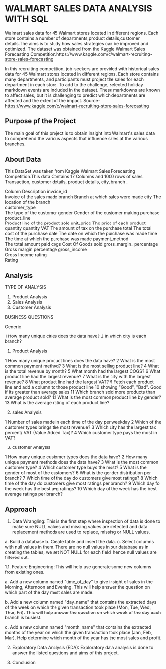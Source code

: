 ﻿
# WALMART SALES DATA ANALYSIS WITH SQL

Walmart sales data for 45 Walmart stores located in different regions. Each store contains a number of departments,product details,customer details.The aims is to study how sales strategies can be improved and optimized. The dataset was obtained from the Kaggle Walmart Sales Forecasting Competition.https://www.kaggle.com/c/walmart-recruiting-store-sales-forecasting

In this recruiting competition, job-seekers are provided with historical sales data for 45 Walmart stores located in different regions. Each store contains many departments, and participants must project the sales for each department in each store. To add to the challenge, selected holiday markdown events are included in the dataset. These markdowns are known to affect sales, but it is challenging to predict which departments are affected and the extent of the impact. Source-https://www.kaggle.com/c/walmart-recruiting-store-sales-forecasting
## Purpose pf the Project
The main goal of this project is to obtain insight into Walmart's sales data to comprehend the various aspects that influence sales at the various branches.
## About Data
This DataSet was taken from Kaggle Walmart Sales Forecasting Competition.This data Contains  17 Columns and 1000 rows of sales Transaction, customer details, product details, city, branch .


Column                        Description
invoice_id      
Invoice of the sales made
branch
Branch at which sales were made
city
The location of the branch    
customer_type   
The type of the customer
gender
Gender of the customer making purchase
product_line    
Product line of the product sole
unit_price
The price of each product
quantity
quantity
VAT
The amount of tax on the purchase
total
The total cost of the purchase
date
The date on which the purchase was made
time
The time at which the purchase was made
payment_method  
The total amount paid
cogs
Cost Of Goods sold
gross_margin_
percentage
Gross margin percentage
gross_income    
Gross Income
rating          
Rating


## Analysis 
TYPE OF ANALYSIS
1. Product Analysis
2. Sales Analysis
3. Customer Analysis


BUSINESS QUESTIONS

Generic 

1 How many unique cities does the data have?
2 In which city is each branch?

1. Product Analysis

1 How many unique product lines does the data have?
2 What is the most common payment method?
3 What is the most selling product line?
4 What is the total revenue by month?
5 What month had the largest COGS?
6 What product line had the largest revenue?
7 What is the city with the largest revenue?
8 What product line had the largest VAT?
9 Fetch each product line and add a column to those product line 10 showing "Good", "Bad". Good if its greater than average sales
11 Which branch sold more products than average product sold?
12 What is the most common product line by gender?
13 What is the average rating of each product line?

2. sales Analysis

1 Number of sales made in each time of the day per weekday
2 Which of the customer types brings the most revenue?
3 Which city has the largest tax percent/ VAT (Value Added Tax)?
4 Which customer type pays the most in VAT?

3. customer Analysis

1 How many unique customer types does the data have?
2 How many unique payment methods does the data have?
3 What is the most common customer type?
4 Which customer type buys the most?
5 What is the gender of most of the customers?
6 What is the gender distribution per branch?
7 Which time of the day do customers give most ratings?
8 Which time of the day do customers give most ratings per branch?
9 Which day fo the week has the best avg ratings?
10 Which day of the week has the best average ratings per branch?

## Approach 
1. Data Wrangling: This is the first step where inspection of data is done to make sure NULL values and missing values are detected and data replacement methods are used to replace, missing or NULL values.

a. Build a database
b. Create table and insert the data.
c. Select columns with null values in them. There are no null values in our database as in creating the tables, we set NOT NULL for each field, hence null values are filtered out.

1.1. Feature Engineering: This will help use generate some new columns from existing ones.

a. Add a new column named "time_of_day" to give insight of sales in the Morning, Afternoon and Evening. This will help answer the question on which part of the day most sales are made.

b. Add a new column named "day_name" that contains the extracted days of the week on which the given transaction took place (Mon, Tue, Wed, Thur, Fri). This will help answer the question on which week of the day each branch is busiest.

c. Add a new column named "month_name" that contains the extracted months of the year on which the given transaction took place (Jan, Feb, Mar). Help determine which month of the year has the most sales and profit.

2. Exploratory Data Analysis (EDA): Exploratory data analysis is  done to answer the listed questions and aims of this project.

3. Conclusion
